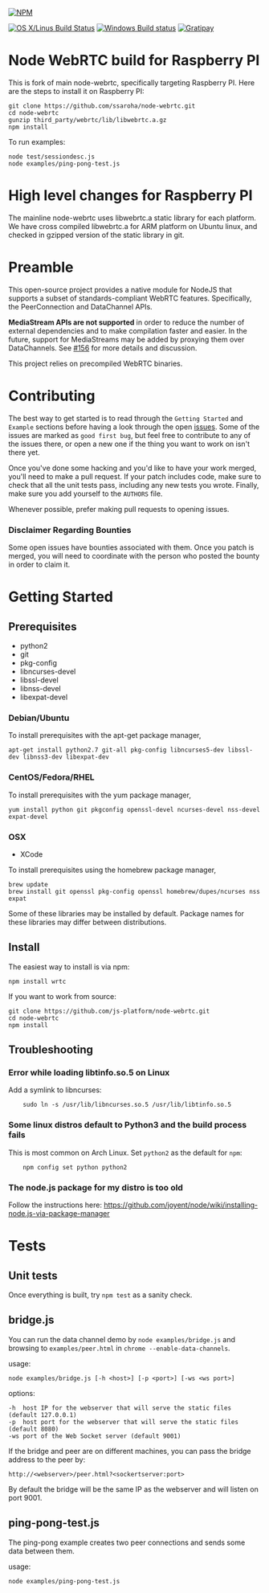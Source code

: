 [![NPM](https://nodei.co/npm/wrtc.png?downloads=true&stars=true)](https://nodei.co/npm/wrtc/)

[![OS X/Linus Build Status](https://secure.travis-ci.org/js-platform/node-webrtc.png?branch=develop)](http://travis-ci.org/js-platform/node-webrtc) [![Windows Build status](https://ci.appveyor.com/api/projects/status/iulc84we28o1i7b9?svg=true)](https://ci.appveyor.com/project/markandrus/node-webrtc-7bnua) [![Gratipay][wrtc-gratipay-image]][wrtc-gratipay-url]

# Node WebRTC build for Raspberry PI
This is fork of main node-webrtc, specifically targeting Raspberry PI.
Here are the steps to install it on Raspberry PI:

```
git clone https://github.com/ssaroha/node-webrtc.git
cd node-webrtc
gunzip third_party/webrtc/lib/libwebrtc.a.gz
npm install
```

To run examples:
```
node test/sessiondesc.js 
node examples/ping-pong-test.js
```


# High level changes for Raspberry PI
The mainline node-webrtc uses libwebrtc.a static library for each platform. We have cross compiled libwebrtc.a for ARM platform on Ubuntu linux, and checked in gzipped version of the static library in git.


# Preamble

This open-source project provides a native module for NodeJS that supports a subset of standards-compliant WebRTC features. Specifically, the PeerConnection and DataChannel APIs. 

__MediaStream APIs are not supported__ in order to reduce the number of external dependencies and to make compilation faster and easier. In the future, support for MediaStreams may be added by proxying them over DataChannels. See [#156](https://github.com/js-platform/node-webrtc/issues/156) for more details and discussion.

This project relies on precompiled WebRTC binaries.

# Contributing

The best way to get started is to read through the `Getting Started` and `Example` sections before having a look through the open [issues](https://github.com/modeswitch/node-webrtc/issues). Some of the issues are marked as `good first bug`, but feel free to contribute to any of the issues there, or open a new one if the thing you want to work on isn't there yet.

Once you've done some hacking and you'd like to have your work merged, you'll need to make a pull request. If your patch includes code, make sure to check that all the unit tests pass, including any new tests you wrote. Finally, make sure you add yourself to the `AUTHORS` file.

Whenever possible, prefer making pull requests to opening issues.

### Disclaimer Regarding Bounties

Some open issues have bounties associated with them. Once you patch is merged, you will need to coordinate with the person who posted the bounty in order to claim it.

# Getting Started

## Prerequisites

* python2
* git
* pkg-config
* libncurses-devel
* libssl-devel
* libnss-devel
* libexpat-devel

### Debian/Ubuntu

To install prerequisites with the apt-get package manager,

`apt-get install python2.7 git-all pkg-config libncurses5-dev libssl-dev libnss3-dev libexpat-dev  `

### CentOS/Fedora/RHEL

To install prerequisites with the yum package manager,

`yum install python git pkgconfig openssl-devel ncurses-devel nss-devel expat-devel`

### OSX

* XCode

To install prerequisites using the homebrew package manager,

```
brew update
brew install git openssl pkg-config openssl homebrew/dupes/ncurses nss expat
```

Some of these libraries may be installed by default. Package names for these libraries may differ between distributions.

## Install

The easiest way to install is via npm:

````
npm install wrtc
````

If you want to work from source:

````
git clone https://github.com/js-platform/node-webrtc.git
cd node-webrtc
npm install
````

## Troubleshooting

### Error while loading libtinfo.so.5 on Linux

Add a symlink to libncurses:

        sudo ln -s /usr/lib/libncurses.so.5 /usr/lib/libtinfo.so.5

### Some linux distros default to Python3 and the build process fails

This is most common on Arch Linux. Set `python2` as the default for `npm`:

        npm config set python python2

### The node.js package for my distro is too old

Follow the instructions here: https://github.com/joyent/node/wiki/installing-node.js-via-package-manager

# Tests

## Unit tests

Once everything is built, try `npm test` as a sanity check.

## bridge.js
You can run the data channel demo by `node examples/bridge.js` and browsing to `examples/peer.html` in `chrome --enable-data-channels`.

usage:
````
node examples/bridge.js [-h <host>] [-p <port>] [-ws <ws port>]
````
options:
````
-h  host IP for the webserver that will serve the static files (default 127.0.0.1)
-p  host port for the webserver that will serve the static files (default 8080)
-ws port of the Web Socket server (default 9001)
````

If the bridge and peer are on different machines, you can pass the bridge address to the peer by:
````
http://<webserver>/peer.html?<sockertserver:port>
````
By default the bridge will be the same IP as the webserver and will listen on port 9001.

## ping-pong-test.js

The ping-pong example creates two peer connections and sends some data between them.

usage:
````
node examples/ping-pong-test.js
````

[wrtc-gratipay-image]: https://img.shields.io/gratipay/modeswitch.svg?style=flat
[wrtc-gratipay-url]: https://gratipay.com/modeswitch/
